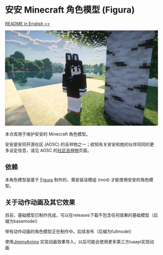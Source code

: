 安安 Minecraft 角色模型 (Figura)
===

[README in English >>](README.md)

![好哦，是安安！](preview.png)

本仓库用于维护安安的 Minecraft 角色模型。

安安是安同开源社区 (AOSC) 的吉祥物之一；欲知有关安安和她的伙伴同同的更多设定信息，请见 AOSC 的[社区吉祥物](https://aosc.io/mascot)页面。

依赖
---

本角色模型是基于 [Figura](https://figuramc.org/) 制作的，需安装该模组 (mod) 才能使用安安的角色模型。

关于动作动画及其它效果
---

目前，基础模型已制作完成，可以在releases下载不包含任何效果的基础模型（后缀为basemodel）

带有动作动画的角色模型正在制作中。后续发布（后缀为fullmodel）

使用[JimmyAnims](https://github.com/JimmyHelp/JimmyAnims) 实现动画效果导入，以后可能会使用更多第三方luaapi实现动画
